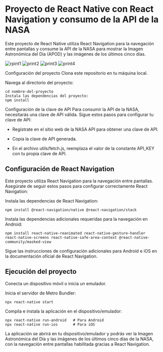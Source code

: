 # Proyecto de React Native con React Navigation y consumo de la API de la NASA

Este proyecto de React Native utiliza React Navigation para la navegación entre pantallas y consume la API de la NASA para mostrar la Imagen Astronómica del Día (APOD) y las imágenes de los últimos cinco días.

![rpint1](https://github.com/cellamarematias/react-native-cli-api-nasa/assets/88092713/c89452fc-c069-4272-943f-45871e90c12a)
![print2](https://github.com/cellamarematias/react-native-cli-api-nasa/assets/88092713/bd30d8ad-af49-43b7-9862-69475a9993ce)
![print3](https://github.com/cellamarematias/react-native-cli-api-nasa/assets/88092713/9a4754f5-048a-4ebe-9166-0aeebd607486)
![print4](https://github.com/cellamarematias/react-native-cli-api-nasa/assets/88092713/07c4c2fd-7775-4f23-b481-cdab9c29f435)

Configuración del proyecto
Clona este repositorio en tu máquina local.

Navega al directorio del proyecto:

```
cd nombre-del-proyecto
Instala las dependencias del proyecto:
npm install
```

Configuración de la clave de API
Para consumir la API de la NASA, necesitarás una clave de API válida. Sigue estos pasos para configurar tu clave de API:

- Regístrate en el sitio web de la NASA API para obtener una clave de API.

- Copia la clave de API generada.

- En el archivo utils/fetch.js, reemplaza el valor de la constante API_KEY con tu propia clave de API.

## Configuración de React Navigation
Este proyecto utiliza React Navigation para la navegación entre pantallas. Asegúrate de seguir estos pasos para configurar correctamente React Navigation:

Instala las dependencias de React Navigation:

```
npm install @react-navigation/native @react-navigation/stack
```

Instala las dependencias adicionales requeridas para la navegación en Android:
```
npm install react-native-reanimated react-native-gesture-handler react-native-screens react-native-safe-area-context @react-native-community/masked-view
```
Sigue las instrucciones de configuración adicionales para Android e iOS en la documentación oficial de React Navigation.

## Ejecución del proyecto
Conecta un dispositivo móvil o inicia un emulador.

Inicia el servidor de Metro Bundler:

```
npx react-native start
```

Compila e instala la aplicación en el dispositivo/emulador:
```
npx react-native run-android   # Para Android
npx react-native run-ios       # Para iOS
```

La aplicación se abrirá en tu dispositivo/emulador y podrás ver la Imagen Astronómica del Día y las imágenes de los últimos cinco días de la NASA, con la navegación entre pantallas habilitada gracias a React Navigation.
